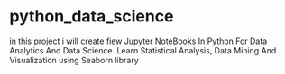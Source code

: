 # python_data_science
in this project i will create fiew Jupyter NoteBooks  In Python For Data Analytics And Data Science. Learn Statistical Analysis, Data Mining And Visualization using Seaborn library

